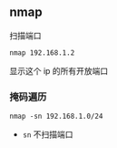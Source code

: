 ## nmap

扫描端口
```
nmap 192.168.1.2
```
显示这个 ip 的所有开放端口


### 掩码遍历
```
nmap -sn 192.168.1.0/24
```
- `sn` 不扫描端口
